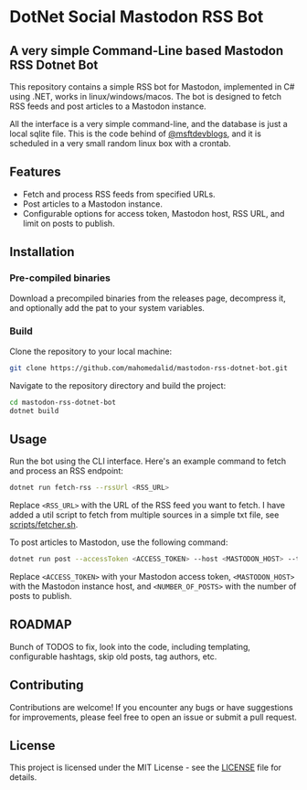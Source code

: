 # DotNet Social Mastodon RSS Bot

## A very simple Command-Line based Mastodon RSS Dotnet Bot

This repository contains a simple RSS bot for Mastodon, implemented in C# using .NET, works in linux/windows/macos. The bot is designed to fetch RSS feeds and post articles to a Mastodon instance.

All the interface is a very simple command-line, and the database is just a local sqlite file. This is the code behind of [@msftdevblogs](https://dotnet.social/@msftdevblogs), and it is scheduled in a very small random linux box with a crontab.

## Features

- Fetch and process RSS feeds from specified URLs.
- Post articles to a Mastodon instance.
- Configurable options for access token, Mastodon host, RSS URL, and limit on posts to publish.

## Installation

### Pre-compiled binaries

Download a precompiled binaries from the releases page, decompress it, and optionally add the pat to your system variables.

### Build 

Clone the repository to your local machine:

```bash
git clone https://github.com/mahomedalid/mastodon-rss-dotnet-bot.git
```
Navigate to the repository directory and build the project:

```bash
cd mastodon-rss-dotnet-bot
dotnet build
```

## Usage

Run the bot using the CLI interface. Here's an example command to fetch and process an RSS endpoint:

```bash
dotnet run fetch-rss --rssUrl <RSS_URL>
```

Replace `<RSS_URL>` with the URL of the RSS feed you want to fetch.
I have added a util script to fetch from multiple sources in a simple txt file, see [scripts/fetcher.sh](scripts/fetcher.sh).

To post articles to Mastodon, use the following command:

```bash
dotnet run post --accessToken <ACCESS_TOKEN> --host <MASTODON_HOST> --top <NUMBER_OF_POSTS>
```

Replace `<ACCESS_TOKEN>` with your Mastodon access token, `<MASTODON_HOST>` with the Mastodon instance host, and `<NUMBER_OF_POSTS>` with the number of posts to publish.

## ROADMAP

Bunch of TODOS to fix, look into the code, including templating, configurable hashtags, skip old posts, tag authors, etc.

## Contributing

Contributions are welcome! If you encounter any bugs or have suggestions for improvements, please feel free to open an issue or submit a pull request.

## License

This project is licensed under the MIT License - see the [LICENSE](LICENSE) file for details.